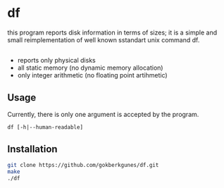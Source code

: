 # df
this program reports disk information in terms of sizes; it is a simple and
small reimplementation of well known sstandart unix command df.

## 
- reports only physical disks
- all static memory (no dynamic memory allocation)
- only integer arithmetic (no floating point artihmetic)

## Usage
Currently, there is only one argument is accepted by the program.
```
df [-h|--human-readable]
```

## Installation
```sh
git clone https://github.com/gokberkgunes/df.git
make
./df
```
